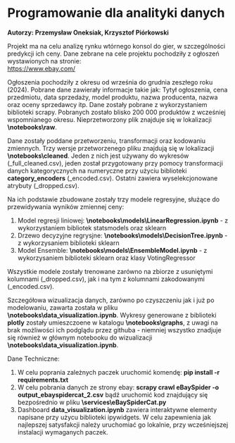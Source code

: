 # Programowanie dla analityki danych
**Autorzy: Przemysław Oneksiak,  Krzysztof Piórkowski**

Projekt ma na celu analizę rynku wtórnego konsol do gier, w szczególności predykcji ich ceny. Dane zebrane na cele projektu
pochodziły z ogłoszeń wystawionych na stronie:  
https://www.ebay.com/

Ogłoszenia pochodziły z okresu od września do grudnia zeszłego roku (2024). Pobrane dane zawierały informacje takie jak:
Tytył ogłoszenia, cena przedmiotu, data sprzedaży, model produktu, nazwa producenta, nazwa oraz oceny sprzedawcy itp. Dane
zostały pobrane z wykorzystaniem biblioteki scrapy. Pobranych zostało blisko 200 000 produktów z 
wcześniej wspomnianego okresu. Nieprzetworzony plik znajduje się w lokalizacji **\notebooks\raw**.  

Dane zostały poddane przetworzeniu, transformacji oraz kodowaniu zmiennych. Trzy wersje przetworzenego pliku znajdują się
w lokalizacji **\notebooks\cleaned**. Jeden z nich jest używany do wykresów (_full_cleaned.csv), jeden został przygotowany przy
pomocy transformacji danych kategorycznych na numeryczne przy użyciu biblioteki **category_encoders** (_encoded.csv). Ostatni zawiera 
wyselekcjonowane atrybuty (_dropped.csv). 

Na ich podstawie zbudowane zostały trzy modele regresyjne, służące do przewidywania wyników zmiennej ceny:   
1. Model regresji liniowej: **\notebooks\models\LinearRegression.ipynb** - z wykorzystaniem bibliotek statsmodels oraz sklearn
2. Drzewo decyzyjne regrysjne: **\notebooks\models\DecisionTree.ipynb** - z wykorzysaniem biblioteki sklearn
3. Model Ensemble: **\notebooks\models\EnsembleModel.ipynb** - z wykorzysaniem biblioteki sklearn oraz klasy VotingRegressor

Wszystkie modele zostały trenowane zarówno na zbiorze z usuniętymi kolumnami (_dropped.csv), jak i na tym z 
kolumnami zakodowanymi (_encoded.csv).

Szczegółowa wizualizacja danych, zarówno po czyszczeniu jak i już po modelowaniu, zawarta została w pliku 
**\notebooks\data_visualization.ipynb**. Wykresy generowane z biblioteki **plotly** zostały umieszczoene w katalogu
**\notebooks\graphs**, z uwagi na brak możliwości ich podglądu przez githuba - niemniej wszystko znadjuje się również w 
głównym notebooku do wizualizacji **\notebooks\data_visualization.ipynb**.


Dane Techniczne:  
1. W celu poprania zależnych paczek uruchomić komendę: **pip install -r requirements.txt**  
2. W celu pobrania danych ze strony ebay: **scrapy crawl eBaySpider -o output_ebayspidercat_2.csv** bądź uruchomić kod znajdujący się bezpośrednio w pliku **\services\eBaySpiderCat.py**
3. Dashboard **data_visualization.ipynb** zawiera interaktywne elementy napisane przy użycu biblioteki ipywidgets. W celu zapewnienia jak najlepszej satysfakcji należy uruchomiać go lokalnie, przy wcześniejszej instalacji wymaganych paczek.